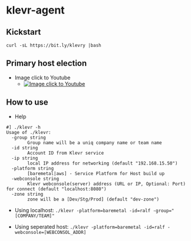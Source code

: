 # klevr-agent
## Kickstart
```
curl -sL https://bit.ly/klevry |bash
```
## Primary host election
* Image click to Youtube
   * [![Image click to Youtube](https://github.com/ralfyang/klevr/blob/master/src/primary_election_s.png)](https://youtu.be/hyMaVsCcgbA)

## How to use
* Help
```
#] ./klevr -h
Usage of ./klevr:
  -group string
    	Group name will be a uniq company name or team name
  -id string
    	Account ID from Klevr service
  -ip string
    	local IP address for networking (default "192.168.15.50")
  -platform string
    	[baremetal|aws] - Service Platform for Host build up
  -webconsole string
    	Klevr webconsole(server) address (URL or IP, Optional: Port) for connect (default "localhost:8080")
  -zone string
    	zone will be a [Dev/Stg/Prod] (default "dev-zone")
```

 * Using localhost: `./klevr -platform=baremetal -id=ralf -group="[COMPANY/TEAM]"`

 * Using seperated host:  `./klevr -platform=baremetal -id=ralf -webconsole=[WEBCONSOL_ADDR] `
